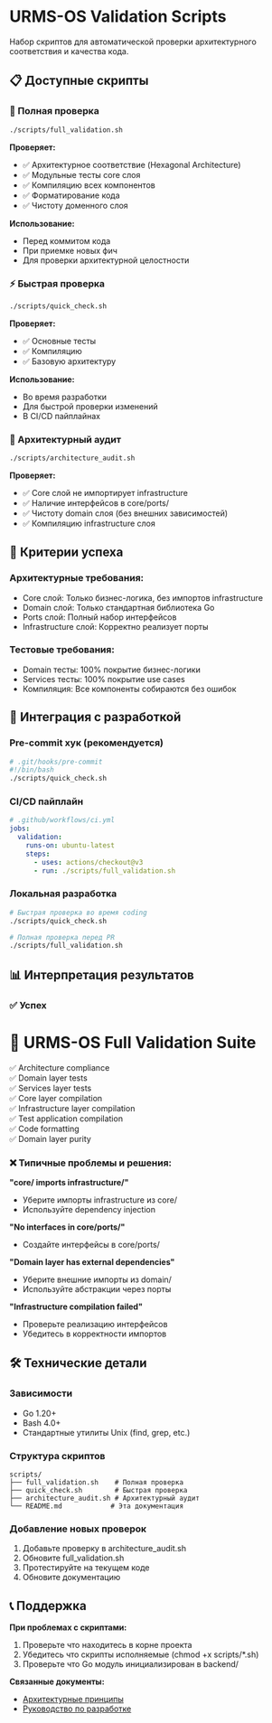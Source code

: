 # URMS-OS Validation Scripts

Набор скриптов для автоматической проверки архитектурного соответствия и качества кода.

## 📋 Доступные скрипты

### 🚀 Полная проверка
```bash
./scripts/full_validation.sh
```
**Проверяет:**

- ✅ Архитектурное соответствие (Hexagonal Architecture)
- ✅ Модульные тесты core слоя
- ✅ Компиляцию всех компонентов
- ✅ Форматирование кода
- ✅ Чистоту доменного слоя

**Использование:**

- Перед коммитом кода
- При приемке новых фич
- Для проверки архитектурной целостности

### ⚡ Быстрая проверка
```bash
./scripts/quick_check.sh
```
**Проверяет:**

- ✅ Основные тесты
- ✅ Компиляцию
- ✅ Базовую архитектуру

**Использование:**

- Во время разработки
- Для быстрой проверки изменений
- В CI/CD пайплайнах

### 📐 Архитектурный аудит
```bash
./scripts/architecture_audit.sh
```
**Проверяет:**

- ✅ Core слой не импортирует infrastructure
- ✅ Наличие интерфейсов в core/ports/
- ✅ Чистоту domain слоя (без внешних зависимостей)
- ✅ Компиляцию infrastructure слоя

## 🎯 Критерии успеха
### Архитектурные требования:
- Core слой: Только бизнес-логика, без импортов infrastructure
- Domain слой: Только стандартная библиотека Go
- Ports слой: Полный набор интерфейсов
- Infrastructure слой: Корректно реализует порты

### Тестовые требования:
- Domain тесты: 100% покрытие бизнес-логики
- Services тесты: 100% покрытие use cases
- Компиляция: Все компоненты собираются без ошибок
## 🔧 Интеграция с разработкой
### Pre-commit хук (рекомендуется)
```bash
# .git/hooks/pre-commit
#!/bin/bash
./scripts/quick_check.sh
```
### CI/CD пайплайн
```yaml
# .github/workflows/ci.yml
jobs:
  validation:
    runs-on: ubuntu-latest
    steps:
      - uses: actions/checkout@v3
      - run: ./scripts/full_validation.sh
```
### Локальная разработка      
```bash
# Быстрая проверка во время coding
./scripts/quick_check.sh

# Полная проверка перед PR
./scripts/full_validation.sh
```
## 📊 Интерпретация результатов
### ✅ Успех
🚀 URMS-OS Full Validation Suite
=================================
✅ Architecture compliance  
✅ Domain layer tests  
✅ Services layer tests  
✅ Core layer compilation  
✅ Infrastructure layer compilation  
✅ Test application compilation  
✅ Code formatting  
✅ Domain layer purity  

### ❌ Типичные проблемы и решения:
**"core/ imports infrastructure/"**

- Уберите импорты infrastructure из core/
- Используйте dependency injection

**"No interfaces in core/ports/"**
- Создайте интерфейсы в core/ports/

**"Domain layer has external dependencies"**
- Уберите внешние импорты из domain/
- Используйте абстракции через порты

**"Infrastructure compilation failed"**
- Проверьте реализацию интерфейсов
- Убедитесь в корректности импортов
## 🛠️ Технические детали
### Зависимости
- Go 1.20+
- Bash 4.0+
- Стандартные утилиты Unix (find, grep, etc.)

### Структура скриптов
```text
scripts/
├── full_validation.sh    # Полная проверка
├── quick_check.sh        # Быстрая проверка
├── architecture_audit.sh # Архитектурный аудит
└── README.md            # Эта документация
```
### Добавление новых проверок
1. Добавьте проверку в architecture_audit.sh
2. Обновите full_validation.sh
3. Протестируйте на текущем коде
4. Обновите документацию

## 📞 Поддержка
**При проблемах с скриптами:**

1. Проверьте что находитесь в корне проекта
1. Убедитесь что скрипты исполняемые (chmod +x scripts/*.sh)
1. Проверьте что Go модуль инициализирован в backend/

**Связанные документы:**

- [Архитектурные принципы](../ARCHITECTURE_PRINCIPLES.md)
- [Руководство по разработке](../docs/development/DEVELOPMENT_GUIDE.md)